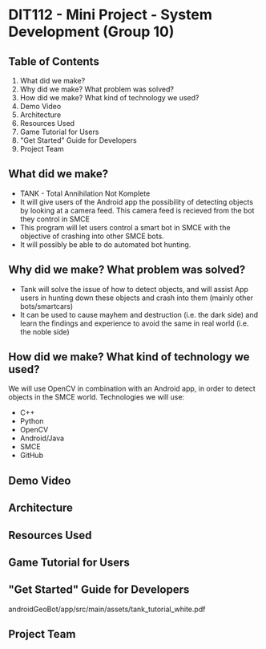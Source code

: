 # DIT112 - Mini Project - System Development (Group 10)

## Table of Contents
1. What did we make?
2. Why did we make? What problem was solved?
3. How did we make? What kind of technology we used?
4. Demo Video
5. Architecture
6. Resources Used
7. Game Tutorial for Users
8. "Get Started" Guide for Developers
9. Project Team

## What did we make?
- TANK - Total Annihilation Not Komplete
- It will give users of the Android app the possibility of detecting objects by looking at a camera feed. This camera feed is recieved from the bot they control in SMCE
- This program will let users control a smart bot in SMCE with the objective of crashing into other SMCE bots.
- It will possibly be able to do automated bot hunting.  

## Why did we make? What problem was solved?
- Tank will solve the issue of how to detect objects, and will assist App users in hunting down these objects and crash into them (mainly other bots/smartcars)
- It can be used to cause mayhem and destruction (i.e. the dark side) and learn the findings and experience to avoid the same in real world (i.e. the noble side)

## How did we make? What kind of technology we used?
We will use OpenCV in combination with an Android app, in order to detect objects in the SMCE world. Technologies we will use:
- C++
- Python
- OpenCV
- Android/Java
- SMCE
- GitHub

## Demo Video


## Architecture


## Resources Used


## Game Tutorial for Users


## "Get Started" Guide for Developers
androidGeoBot/app/src/main/assets/tank_tutorial_white.pdf

## Project Team

